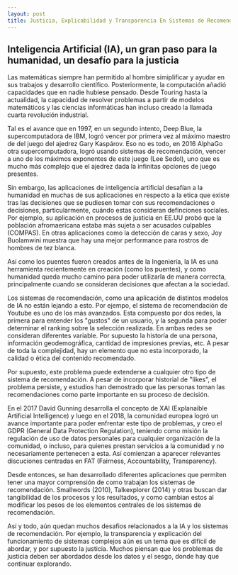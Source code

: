 ```yaml
---
layout: post
title: Justicia, Explicabilidad y Transparencia En Sistemas de Recomendación
---
```

## Inteligencia Artificial (IA), un gran paso para la humanidad, un desafío para la justicia 

Las matemáticas siempre han permitido al hombre simiplificar y ayudar en sus trabajos y desarrollo científico. Posteriormente, la computación añadió capacidades que en nadie hubiese pensado. Desde Touring hasta la actualidad, la capacidad de resolver problemas a partir de modelos matemáticos y las ciencias informáticas han incluso creado la llamada cuarta revolución industrial.

Tal es el avance que en 1997, en un segundo intento, Deep Blue, la supercomputadora de IBM, logró vencer por primera vez al máximo maestro de del juego del ajedrez Gary Kaspárov. Eso no es todo, en 2016 AlphaGo otra supercomputadora, logró usando sistemas de recomendación, vencer a uno de los máximos exponentes de este juego (Lee Sedol), uno que es mucho más complejo que el ajedrez dada la infinitas opciones de juego presentes.

Sin embargo, las aplicaciones de inteligencia artificial desafían a la humanidad en muchas de sus aplicaciones en respecto a la etica que existe tras las decisiones que se pudiesen tomar con sus recomendaciones o decisiones, particularmente, cuándo estas consideran definciones sociales. Por ejemplo, su aplicación en procesos de justicia en EE.UU probó que la población afromaericana estaba más sujeta a ser acusados culpables (COMPAS). En otras aplicaciones como la detección de caras y sexo, Joy Buolamwini muestra que hay una mejor performance para rostros de hombres de tez blanca.

Así como los puentes fueron creados antes de la Ingeniería, la IA es una herramienta recientemente en creación (como los puentes), y como humanidad queda mucho camino para poder utilizarla de manera correcta, principalmente cuando se consideran decisiones que afectan a la sociedad.

Los sistemas de recomendación, como una aplicación de distintos modelos de IA no están lejando a esto. Por ejempo, el sistema de recomendación de Youtube es uno de los más avanzados. Esta compuesto por dos redes, la primera para entender los "gustos" de un usuario, y la segunda para poder determinar el ranking sobre la selección realizada. En ambas redes se consideran diferentes variable. Por supuesto la historía de una persona, información geodemográfica, cantidad de impresiones previas, etc. A pesar de toda la complejidad, hay un elemento que no esta incorporado, la calidad o ética del contenido recomendado. 

Por supuesto, este problema puede extenderse a cualquier otro tipo de sistema de recomendación. A pesar de incorporar historial de "likes", el problema persiste, y estudios han demostrado que las personas toman las recomendaciones como parte importante en su proceso de decisión.

En el 2017 David Gunning desarrolla el concepto de XAI (Explanaible Artificial Intelligence) y luego en el 2018, la comunidad europea logró un avance importante para poder enfrentar este tipo de problemas, y creo el GDPR (General Data Protection Regulation), teniendo como misión la regulación de uso de datos personales para cualquier organización de la comunidad, o incluso, para quienes prestan servicios a la comunidad y no necesariamente pertenecen a esta. Así comienzan a aparecer relevantes discuciones centradas en FAT (Fairness, Accountability, Transparency). 

Desde entonces, se han desarrollado diferentes aplicaciones que permiten tener una mayor comprensión de como trabajan los sistemas de recomendación. Smallwords (2010), Talkexplorer (2014) y otras buscan dar tangibilidad de los procesos y los resultados, y como cambian estos al modificar los pesos de los elementos centrales de los sistemas de recomendación.

Así y todo, aún quedan muchos desafios relacionados a la IA y los sistemas de recomendación. Por ejemplo, la transparencia y explicación del funcionamiento de sistemas complejos aún es un tema que es difícil de abordar, y por supuesto la justicia. Muchos piensan que los problemas de justicia deben ser abordados desde los datos y el sesgo, donde hay que continuar explorando.



